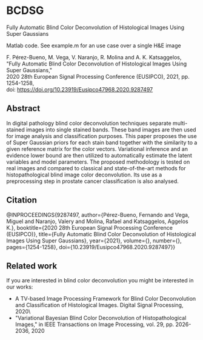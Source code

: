 # BCDSG
Fully Automatic Blind Color Deconvolution of Histological Images Using Super Gaussians


Matlab code. See example.m for an use case over a single H&E image

F. Pérez-Bueno, M. Vega, V. Naranjo, R. Molina and A. K. Katsaggelos,\
"Fully Automatic Blind Color Deconvolution of Histological Images Using Super Gaussians,"\
2020 28th European Signal Processing Conference (EUSIPCO), 2021, pp. 1254-1258, \
doi: https://doi.org/10.23919/Eusipco47968.2020.9287497

## Abstract
In digital pathology blind color deconvolution techniques separate multi-stained images into single stained bands. These band images are then used for image analysis and classification purposes. This paper proposes the use of Super Gaussian priors for each stain band together with the similarity to a given reference matrix for the color vectors. Variational inference and an evidence lower bound are then utilized to automatically estimate the latent variables and model parameters. The proposed methodology is tested on real images and compared to classical and state-of-the-art methods for histopathological blind image color deconvolution. Its use as a preprocessing step in prostate cancer classification is also analysed.

## Citation
@INPROCEEDINGS{9287497,
  author={Pérez-Bueno, Fernando and Vega, Miguel and Naranjo, Valery and Molina, Rafael and Katsaggelos, Aggelos K.},
  booktitle={2020 28th European Signal Processing Conference (EUSIPCO)}, 
  title={Fully Automatic Blind Color Deconvolution of Histological Images Using Super Gaussians}, 
  year={2021},
  volume={},
  number={},
  pages={1254-1258},
  doi={10.23919/Eusipco47968.2020.9287497}}

## Related work
If you are interested in blind color deconvolution you might be interested in our works:
- A TV-based Image Processing Framework for Blind Color Deconvolution and Classification of Histological Images. Digital Signal Processing, 2020\
- "Variational Bayesian Blind Color Deconvolution of Histopathological Images," in IEEE Transactions on Image Processing, vol. 29, pp. 2026-2036, 2020
